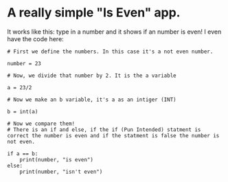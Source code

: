 # A really simple "Is Even" app.
It works like this: type in a number and it shows if an number is even!
I even have the code here: 
```
# First we define the numbers. In this case it's a not even number.

number = 23

# Now, we divide that number by 2. It is the a variable

a = 23/2

# Now we make an b variable, it's a as an intiger (INT)

b = int(a)

# Now we compare them!
# There is an if and else, if the if (Pun Intended) statment is correct the number is even and if the statment is false the number is not even.

if a == b:
    print(number, "is even")
else:
    print(number, "isn't even")
```


